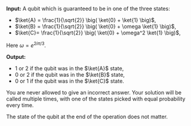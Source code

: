 **Input:** A qubit which is guaranteed to be in one of the three states:
    
* $\ket{A} = \frac{1}{\sqrt{2}} \big( \ket{0} + \ket{1} \big)$,
* $\ket{B} = \frac{1}{\sqrt{2}} \big( \ket{0} + \omega \ket{1} \big)$,
* $\ket{C}= \frac{1}{\sqrt{2}} \big( \ket{0} + \omega^2 \ket{1} \big)$,
    
Here $\omega = e^{2i \pi/ 3}$.
    
**Output:** 
    
* 1 or 2 if the qubit was in the $\ket{A}$ state, 
* 0 or 2 if the qubit was in the $\ket{B}$ state, 
* 0 or 1 if the qubit was in the $\ket{C}$ state.
    
You are never allowed to give an incorrect answer. Your solution will be called multiple times, with one of the states picked with equal probability every time.
    
The state of the qubit at the end of the operation does not matter. 